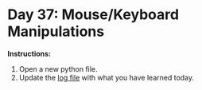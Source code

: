 # Day 37: Mouse/Keyboard Manipulations
**Instructions:** 
1. Open a new python file.
2. Update the [log file](../../../../../Downloads/100DaysPython-master/log.md) with what you have learned today.
